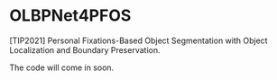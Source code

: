 # OLBPNet4PFOS
[TIP2021] Personal Fixations-Based Object Segmentation with Object Localization and Boundary Preservation.

The code will come in soon.
